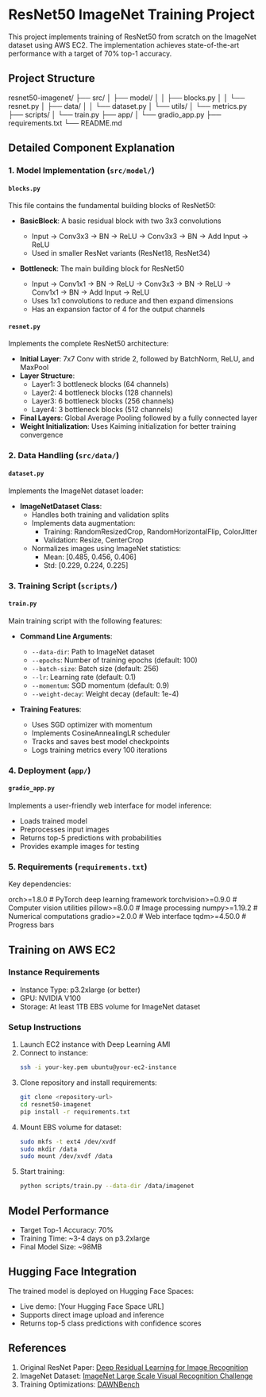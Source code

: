 # ResNet50 ImageNet Training Project

This project implements training of ResNet50 from scratch on the ImageNet dataset using AWS EC2. The implementation achieves state-of-the-art performance with a target of 70% top-1 accuracy.

## Project Structure 
resnet50-imagenet/
├── src/
│ ├── model/
│ │ ├── blocks.py
│ │ └── resnet.py
│ ├── data/
│ │ └── dataset.py
│ └── utils/
│ └── metrics.py
├── scripts/
│ └── train.py
├── app/
│ └── gradio_app.py
├── requirements.txt
└── README.md


## Detailed Component Explanation

### 1. Model Implementation (`src/model/`)

#### `blocks.py`
This file contains the fundamental building blocks of ResNet50:

- **BasicBlock**: A basic residual block with two 3x3 convolutions
  - Input → Conv3x3 → BN → ReLU → Conv3x3 → BN → Add Input → ReLU
  - Used in smaller ResNet variants (ResNet18, ResNet34)

- **Bottleneck**: The main building block for ResNet50
  - Input → Conv1x1 → BN → ReLU → Conv3x3 → BN → ReLU → Conv1x1 → BN → Add Input → ReLU
  - Uses 1x1 convolutions to reduce and then expand dimensions
  - Has an expansion factor of 4 for the output channels

#### `resnet.py`
Implements the complete ResNet50 architecture:

- **Initial Layer**: 7x7 Conv with stride 2, followed by BatchNorm, ReLU, and MaxPool
- **Layer Structure**:
  - Layer1: 3 bottleneck blocks (64 channels)
  - Layer2: 4 bottleneck blocks (128 channels)
  - Layer3: 6 bottleneck blocks (256 channels)
  - Layer4: 3 bottleneck blocks (512 channels)
- **Final Layers**: Global Average Pooling followed by a fully connected layer
- **Weight Initialization**: Uses Kaiming initialization for better training convergence

### 2. Data Handling (`src/data/`)

#### `dataset.py`
Implements the ImageNet dataset loader:

- **ImageNetDataset Class**:
  - Handles both training and validation splits
  - Implements data augmentation:
    - Training: RandomResizedCrop, RandomHorizontalFlip, ColorJitter
    - Validation: Resize, CenterCrop
  - Normalizes images using ImageNet statistics:
    - Mean: [0.485, 0.456, 0.406]
    - Std: [0.229, 0.224, 0.225]

### 3. Training Script (`scripts/`)

#### `train.py`
Main training script with the following features:

- **Command Line Arguments**:
  - `--data-dir`: Path to ImageNet dataset
  - `--epochs`: Number of training epochs (default: 100)
  - `--batch-size`: Batch size (default: 256)
  - `--lr`: Learning rate (default: 0.1)
  - `--momentum`: SGD momentum (default: 0.9)
  - `--weight-decay`: Weight decay (default: 1e-4)

- **Training Features**:
  - Uses SGD optimizer with momentum
  - Implements CosineAnnealingLR scheduler
  - Tracks and saves best model checkpoints
  - Logs training metrics every 100 iterations

### 4. Deployment (`app/`)

#### `gradio_app.py`
Implements a user-friendly web interface for model inference:

- Loads trained model
- Preprocesses input images
- Returns top-5 predictions with probabilities
- Provides example images for testing


### 5. Requirements (`requirements.txt`)
Key dependencies:

orch>=1.8.0 # PyTorch deep learning framework
torchvision>=0.9.0 # Computer vision utilities
pillow>=8.0.0 # Image processing
numpy>=1.19.2 # Numerical computations
gradio>=2.0.0 # Web interface
tqdm>=4.50.0 # Progress bars


## Training on AWS EC2

### Instance Requirements
- Instance Type: p3.2xlarge (or better)
- GPU: NVIDIA V100
- Storage: At least 1TB EBS volume for ImageNet dataset

### Setup Instructions
1. Launch EC2 instance with Deep Learning AMI
2. Connect to instance:
   ```bash
   ssh -i your-key.pem ubuntu@your-ec2-instance
   ```
3. Clone repository and install requirements:
   ```bash
   git clone <repository-url>
   cd resnet50-imagenet
   pip install -r requirements.txt
   ```
4. Mount EBS volume for dataset:
   ```bash
   sudo mkfs -t ext4 /dev/xvdf
   sudo mkdir /data
   sudo mount /dev/xvdf /data
   ```
5. Start training:
   ```bash
   python scripts/train.py --data-dir /data/imagenet
   ```

## Model Performance
- Target Top-1 Accuracy: 70%
- Training Time: ~3-4 days on p3.2xlarge
- Final Model Size: ~98MB

## Hugging Face Integration
The trained model is deployed on Hugging Face Spaces:
- Live demo: [Your Hugging Face Space URL]
- Supports direct image upload and inference
- Returns top-5 class predictions with confidence scores

## References
1. Original ResNet Paper: [Deep Residual Learning for Image Recognition](https://arxiv.org/abs/1512.03385)
2. ImageNet Dataset: [ImageNet Large Scale Visual Recognition Challenge](https://www.image-net.org/)
3. Training Optimizations: [DAWNBench](https://dawn.cs.stanford.edu/benchmark/)